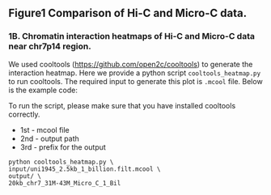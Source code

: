 ## Figure1 Comparison of Hi-C and Micro-C data.

### 1B. Chromatin interaction heatmaps of Hi-C and Micro-C data near chr7p14 region.

We used cooltools (https://github.com/open2c/cooltools) to generate the interaction heatmap. Here we provide a python script ```cooltools_heatmap.py``` to run cooltools. The required input to generate this plot is ```.mcool``` file. Below is the example code:

To run the script, please make sure that you have installed cooltools correctly. 
- 1st - mcool file
- 2nd - output path
- 3rd - prefix for the output
```
python cooltools_heatmap.py \
input/uni1945_2.5kb_1_billion.filt.mcool \
output/ \
20kb_chr7_31M-43M_Micro_C_1_Bil
```
